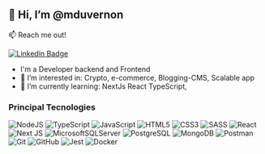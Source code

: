 
## 👋 Hi, I’m @mduvernon

:mailbox: Reach me out!

[![Linkedin Badge](https://img.shields.io/badge/-mduvernon-blue?style=flat-square&logo=Linkedin&logoColor=white&link=https://www.linkedin.com/in/manuel-duvernon-58307a179)](https://www.linkedin.com/in/manuel-duvernon-58307a179)

- I'm a Developer backend and Frontend
- 👀 I’m interested in: Crypto, e-commerce, Blogging-CMS, Scalable app
- 🌱 I’m currently learning: NextJs React TypeScript, 

<div>
 <h3>Principal Tecnologies </h3>
 
 ![NodeJS](https://img.shields.io/badge/node.js-6DA55F?style=for-the-badge&logo=node.js&logoColor=white) 
 ![TypeScript](https://img.shields.io/badge/typescript-%23007ACC.svg?style=for-the-badge&logo=typescript&logoColor=white) 
 ![JavaScript](https://img.shields.io/badge/javascript-%23323330.svg?style=for-the-badge&logo=javascript&logoColor=%23F7DF1E) 
 ![HTML5](https://img.shields.io/badge/html5-%23E34F26.svg?style=for-the-badge&logo=html5&logoColor=white) 
 ![CSS3](https://img.shields.io/badge/css3-%231572B6.svg?style=for-the-badge&logo=css3&logoColor=white) 
 ![SASS](https://img.shields.io/badge/SASS-hotpink.svg?style=for-the-badge&logo=SASS&logoColor=white) 
 ![React](https://img.shields.io/badge/react-%2320232a.svg?style=for-the-badge&logo=react&logoColor=%2361DAFB) 
 ![Next JS](https://img.shields.io/badge/Next-black?style=for-the-badge&logo=next.js&logoColor=white) 
 ![MicrosoftSQLServer](https://img.shields.io/badge/Microsoft%20SQL%20Sever-CC2927?style=for-the-badge&logo=microsoft%20sql%20server&logoColor=white)
 ![PostgreSQL](https://img.shields.io/badge/PostgreSQL-316192?style=for-the-badge&logo=postgresql&logoColor=white)
 ![MongoDB](https://img.shields.io/badge/MongoDB-%234ea94b.svg?style=for-the-badge&logo=mongodb&logoColor=white) 
 ![Postman](https://img.shields.io/badge/Postman-FF6C37?style=for-the-badge&logo=postman&logoColor=white) 
 ![Git](https://img.shields.io/badge/git-%23F05033.svg?style=for-the-badge&logo=git&logoColor=white) 
 ![GitHub](https://img.shields.io/badge/github-%23121011.svg?style=for-the-badge&logo=github&logoColor=white) 
 ![Jest](https://img.shields.io/badge/-jest-%23C21325?style=for-the-badge&logo=jest&logoColor=white) 
 ![Docker](https://img.shields.io/badge/docker-%230db7ed.svg?style=for-the-badge&logo=docker&logoColor=white)

</div>




